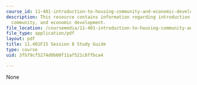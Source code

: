 ```yaml
---
course_id: 11-401-introduction-to-housing-community-and-economic-development-fall-2015
description: This resource contains information regarding introduction to housing,
  community, and economic development.
file_location: /coursemedia/11-401-introduction-to-housing-community-and-economic-development-fall-2015/3fb79cf5274d0b00f11af521c8ffbca4_MIT11_401F15_Session8.pdf
file_type: application/pdf
layout: pdf
title: 11.401F15 Session 8 Study Guide
type: course
uid: 3fb79cf5274d0b00f11af521c8ffbca4

---
```

None